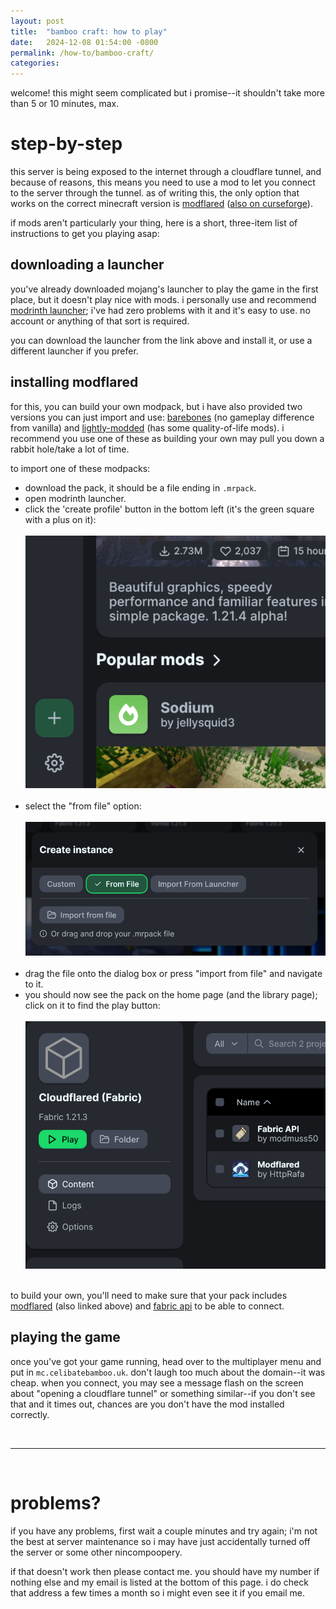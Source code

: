 ```yaml
---
layout: post
title:  "bamboo craft: how to play"
date:   2024-12-08 01:54:00 -0800
permalink: /how-to/bamboo-craft/
categories:
---
```

welcome! this might seem complicated but i promise--it shouldn't take more than 5 or 10 minutes, max.

# step-by-step
this server is being exposed to the internet through a cloudflare tunnel, and because of reasons, this means you need to use a mod to let you connect to the server through the tunnel. as of writing this, the only option that works on the correct minecraft version is [modflared](https://modrinth.com/mod/modflared) ([also on curseforge](https://www.curseforge.com/minecraft/mc-mods/modflared)).

if mods aren't particularly your thing, here is a short, three-item list of instructions to get you playing asap:

## downloading a launcher
you've already downloaded mojang's launcher to play the game in the first place, but it doesn't play nice with mods. i personally use and recommend [modrinth launcher](https://modrinth.com/app); i've had zero problems with it and it's easy to use. no account or anything of that sort is required.

you can download the launcher from the link above and install it, or use a different launcher if you prefer.

## installing modflared
for this, you can build your own modpack, but i have also provided two versions you can just import and use: [barebones](/assets/dl/bamboo-craft/barebones.mrpack) (no gameplay difference from vanilla) and [lightly-modded](/assets/dl/bamboo-craft/lightly-modded.mrpack) (has some quality-of-life mods). i recommend you use one of these as building your own may pull you down a rabbit hole/take a lot of time.

to import one of these modpacks:
- download the pack, it should be a file ending in `.mrpack`.
- open modrinth launcher.
- click the 'create profile' button in the bottom left (it's the green square with a plus on it): <br /><br />
  ![modrinth "create profile" button](/assets/images/bamboo-craft/modrinth-create-profile.png) <br /><br />
- select the "from file" option: <br /><br />
  ![modrinth "create instance" dialog, "from file" tab](/assets/images/bamboo-craft/modrinth-from-file-dialog.png) <br /><br />
- drag the file onto the dialog box or press "import from file" and navigate to it.
- you should now see the pack on the home page (and the library page); click on it to find the play button: <br /><br />
  ![modrinth profile, showing "play" button](/assets/images/bamboo-craft/modrinth-profile-play-button.png) <br /><br />

to build your own, you'll need to make sure that your pack includes [modflared](https://modrinth.com/mod/modflared) (also linked above) and [fabric api](https://modrinth.com/mod/fabric-api) to be able to connect.

## playing the game
once you've got your game running, head over to the multiplayer menu and put in `mc.celibatebamboo.uk`. don't laugh too much about the domain--it was cheap. when you connect, you may see a message flash on the screen about "opening a cloudflare tunnel" or something similar--if you don't see that and it times out, chances are you don't have the mod installed correctly.

<br />

---

<br />

# problems?
if you have any problems, first wait a couple minutes and try again; i'm not the best at server maintenance so i may have just accidentally turned off the server or some other nincompoopery.

if that doesn't work then please contact me. you should have my number if nothing else and my email is listed at the bottom of this page. i do check that address a few times a month so i might even see it if you email me.